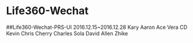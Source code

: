 # Life360-Wechat
##Life360-Wechat-PRS-UI
2016.12.15~2016.12.28
Kary Aaron Ace Vera CD
Kevin Chris Cherry Charles Sola David Allen
Zhike